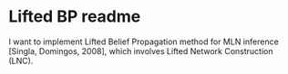 # Lifted BP readme
I want to implement Lifted Belief Propagation method for MLN inference [Singla, Domingos, 2008], which involves Lifted Network Construction (LNC).
